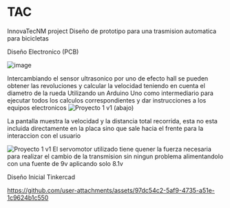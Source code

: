 # TAC
InnovaTecNM project
Diseño de prototipo para una trasmision automatica para bicicletas

Diseño Electronico (PCB)

![image](https://github.com/user-attachments/assets/00c1d934-3299-491f-9c44-e57e1824d999)

Intercambiando el sensor ultrasonico por uno de efecto hall se pueden obtener las revoluciones y calcular la velocidad teniendo en cuenta el diametro de la rueda
Utilizando un Arduino Uno como intermediario para ejecutar todos los calculos correspondientes y dar instrucciones a los equipos electronicos
![Proyecto 1 v1 (abajo)](https://github.com/user-attachments/assets/57b13b4f-94f8-476b-a175-064e5c60ed1a)

La pantalla muestra la velocidad y la distancia total recorrida, esta no esta incluida directamente en la placa sino que sale hacia el frente para la interaccion con el usuario

![Proyecto 1 v1](https://github.com/user-attachments/assets/95665714-da4d-47b1-a672-483ec4c6d5d9)
El servomotor utilizado tiene quener la fuerza necesaria para realizar el cambio de la transmision sin ningun problema alimentandolo con una fuente de 9v aplicando solo 8.1v 

Diseño Inicial Tinkercad

https://github.com/user-attachments/assets/97dc54c2-5af9-4735-a51e-1c9624b1c550

